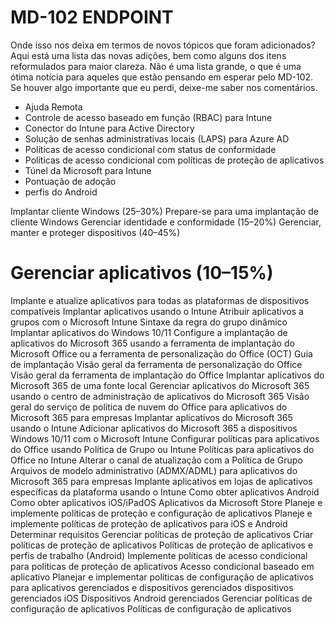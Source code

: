 # MD-102 ENDPOINT

Onde isso nos deixa em termos de novos tópicos que foram adicionados? Aqui está uma lista das novas adições, bem como alguns dos itens reformulados para maior clareza. Não é uma lista grande, o que é uma ótima notícia para aqueles que estão pensando em esperar pelo MD-102. Se houver algo importante que eu perdi, deixe-me saber nos comentários.

- Ajuda Remota
- Controle de acesso baseado em função (RBAC) para Intune
- Conector do Intune para Active Directory
- Solução de senhas administrativas locais (LAPS) para Azure AD
- Políticas de acesso condicional com status de conformidade
- Políticas de acesso condicional com políticas de proteção de aplicativos
- Túnel da Microsoft para Intune
- Pontuação de adoção
- perfis do Android

Implantar cliente Windows (25–30%)
Prepare-se para uma implantação de cliente Windows
Gerenciar identidade e conformidade (15–20%)
Gerenciar, manter e proteger dispositivos (40–45%)


# Gerenciar aplicativos (10–15%)

Implante e atualize aplicativos para todas as plataformas de dispositivos compatíveis
Implantar aplicativos usando o Intune
Atribuir aplicativos a grupos com o Microsoft Intune
Sintaxe da regra do grupo dinâmico
Implantar aplicativos do Windows 10/11
Configure a implantação de aplicativos do Microsoft 365 usando a ferramenta de implantação do Microsoft Office ou a ferramenta de personalização do Office (OCT)
Guia de implantação
Visão geral da ferramenta de personalização do Office
Visão geral da ferramenta de implantação do Office
Implantar aplicativos do Microsoft 365 de uma fonte local
Gerenciar aplicativos do Microsoft 365 usando o centro de administração de aplicativos do Microsoft 365
Visão geral do serviço de política de nuvem do Office para aplicativos do Microsoft 365 para empresas
Implantar aplicativos do Microsoft 365 usando o Intune
Adicionar aplicativos do Microsoft 365 a dispositivos Windows 10/11 com o Microsoft Intune
Configurar políticas para aplicativos do Office usando Política de Grupo ou Intune
Políticas para aplicativos do Office no Intune
Alterar o canal de atualização com a Política de Grupo
Arquivos de modelo administrativo (ADMX/ADML) para aplicativos do Microsoft 365 para empresas
Implante aplicativos em lojas de aplicativos específicas da plataforma usando o Intune
Como obter aplicativos Android
Como obter aplicativos iOS/iPadOS
Aplicativos da Microsoft Store
Planeje e implemente políticas de proteção e configuração de aplicativos
Planeje e implemente políticas de proteção de aplicativos para iOS e Android
Determinar requisitos
Gerenciar políticas de proteção de aplicativos
Criar políticas de proteção de aplicativos
Políticas de proteção de aplicativos e perfis de trabalho (Android)
Implemente políticas de acesso condicional para políticas de proteção de aplicativos
Acesso condicional baseado em aplicativo
Planejar e implementar políticas de configuração de aplicativos para aplicativos gerenciados e dispositivos gerenciados
dispositivos gerenciados iOS
Dispositivos Android gerenciados
Gerenciar políticas de configuração de aplicativos
Políticas de configuração de aplicativos

